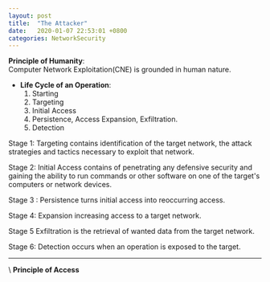```yaml
---
layout: post
title:  "The Attacker"
date:   2020-01-07 22:53:01 +0800
categories: NetworkSecurity
---
```


**Principle of Humanity**:  
Computer Network Exploitation(CNE) is grounded in human nature.

* **Life Cycle of an Operation**:
	1. Starting
	2. Targeting
	3. Initial Access
	4. Persistence, Access Expansion, Exfiltration.
	5. Detection

Stage 1: Targeting contains identification of the target network, the attack strategies and tactics necessary to exploit that network.

Stage 2: Initial Access contains of penetrating any defensive security and gaining the ability to run commands or other software on one of the target's computers or network devices.

Stage 3 : Persistence turns initial access into reoccurring access.

Stage 4: Expansion increasing access to a target network.

Stage 5 Exfiltration is the retrieval of wanted data from the target network.

Stage 6: Detection occurs when an operation is exposed to the target.

-------------------------------------------------------
\\
**Principle of Access**